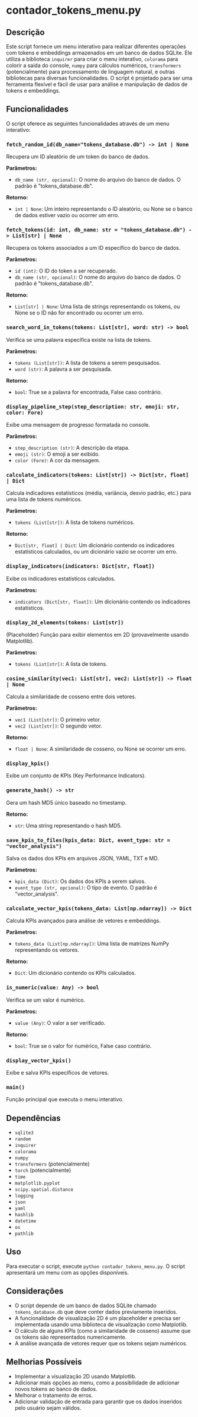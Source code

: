 # contador_tokens_menu.py

## Descrição

Este script fornece um menu interativo para realizar diferentes operações com tokens e embeddings armazenados em um banco de dados SQLite. Ele utiliza a biblioteca `inquirer` para criar o menu interativo, `colorama` para colorir a saída do console, `numpy` para cálculos numéricos, `transformers` (potencialmente) para processamento de linguagem natural, e outras bibliotecas para diversas funcionalidades. O script é projetado para ser uma ferramenta flexível e fácil de usar para análise e manipulação de dados de tokens e embeddings.

## Funcionalidades

O script oferece as seguintes funcionalidades através de um menu interativo:

### `fetch_random_id(db_name="tokens_database.db") -> int | None`

Recupera um ID aleatório de um token do banco de dados.

**Parâmetros:**

- `db_name (str, opcional)`: O nome do arquivo do banco de dados. O padrão é "tokens_database.db".

**Retorno:**

- `int | None`: Um inteiro representando o ID aleatório, ou None se o banco de dados estiver vazio ou ocorrer um erro.

### `fetch_tokens(id: int, db_name: str = "tokens_database.db") -> List[str] | None`

Recupera os tokens associados a um ID específico do banco de dados.

**Parâmetros:**

- `id (int)`: O ID do token a ser recuperado.
- `db_name (str, opcional)`: O nome do arquivo do banco de dados. O padrão é "tokens_database.db".

**Retorno:**

- `List[str] | None`: Uma lista de strings representando os tokens, ou None se o ID não for encontrado ou ocorrer um erro.

### `search_word_in_tokens(tokens: List[str], word: str) -> bool`

Verifica se uma palavra específica existe na lista de tokens.

**Parâmetros:**

- `tokens (List[str])`: A lista de tokens a serem pesquisados.
- `word (str)`: A palavra a ser pesquisada.

**Retorno:**

- `bool`: True se a palavra for encontrada, False caso contrário.

### `display_pipeline_step(step_description: str, emoji: str, color: Fore)`

Exibe uma mensagem de progresso formatada no console.

**Parâmetros:**

- `step_description (str)`: A descrição da etapa.
- `emoji (str)`: O emoji a ser exibido.
- `color (Fore)`: A cor da mensagem.

### `calculate_indicators(tokens: List[str]) -> Dict[str, float] | Dict`

Calcula indicadores estatísticos (média, variância, desvio padrão, etc.) para uma lista de tokens numéricos.

**Parâmetros:**

- `tokens (List[str])`: A lista de tokens numéricos.

**Retorno:**

- `Dict[str, float] | Dict`: Um dicionário contendo os indicadores estatísticos calculados, ou um dicionário vazio se ocorrer um erro.

### `display_indicators(indicators: Dict[str, float])`

Exibe os indicadores estatísticos calculados.

**Parâmetros:**

- `indicators (Dict[str, float])`: Um dicionário contendo os indicadores estatísticos.

### `display_2d_elements(tokens: List[str])`

(Placeholder) Função para exibir elementos em 2D (provavelmente usando Matplotlib).

**Parâmetros:**

- `tokens (List[str])`: A lista de tokens.

### `cosine_similarity(vec1: List[str], vec2: List[str]) -> float | None`

Calcula a similaridade de cosseno entre dois vetores.

**Parâmetros:**

- `vec1 (List[str])`: O primeiro vetor.
- `vec2 (List[str])`: O segundo vetor.

**Retorno:**

- `float | None`: A similaridade de cosseno, ou None se ocorrer um erro.

### `display_kpis()`

Exibe um conjunto de KPIs (Key Performance Indicators).

### `generate_hash() -> str`

Gera um hash MD5 único baseado no timestamp.

**Retorno:**

- `str`: Uma string representando o hash MD5.

### `save_kpis_to_files(kpis_data: Dict, event_type: str = "vector_analysis")`

Salva os dados dos KPIs em arquivos JSON, YAML, TXT e MD.

**Parâmetros:**

- `kpis_data (Dict)`: Os dados dos KPIs a serem salvos.
- `event_type (str, opcional)`: O tipo de evento. O padrão é "vector_analysis".

### `calculate_vector_kpis(tokens_data: List[np.ndarray]) -> Dict`

Calcula KPIs avançados para análise de vetores e embeddings.

**Parâmetros:**

- `tokens_data (List[np.ndarray])`: Uma lista de matrizes NumPy representando os vetores.

**Retorno:**

- `Dict`: Um dicionário contendo os KPIs calculados.

### `is_numeric(value: Any) -> bool`

Verifica se um valor é numérico.

**Parâmetros:**

- `value (Any)`: O valor a ser verificado.

**Retorno:**

- `bool`: True se o valor for numérico, False caso contrário.

### `display_vector_kpis()`

Exibe e salva KPIs específicos de vetores.

### `main()`

Função principal que executa o menu interativo.


## Dependências

- `sqlite3`
- `random`
- `inquirer`
- `colorama`
- `numpy`
- `transformers` (potencialmente)
- `torch` (potencialmente)
- `time`
- `matplotlib.pyplot`
- `scipy.spatial.distance`
- `logging`
- `json`
- `yaml`
- `hashlib`
- `datetime`
- `os`
- `pathlib`

## Uso

Para executar o script, execute `python contador_tokens_menu.py`. O script apresentará um menu com as opções disponíveis.

## Considerações

- O script depende de um banco de dados SQLite chamado `tokens_database.db` que deve conter dados previamente inseridos.
- A funcionalidade de visualização 2D é um placeholder e precisa ser implementada usando uma biblioteca de visualização como Matplotlib.
- O cálculo de alguns KPIs (como a similaridade de cosseno) assume que os tokens são representados numericamente.
- A análise avançada de vetores requer que os tokens sejam numéricos.

## Melhorias Possíveis

- Implementar a visualização 2D usando Matplotlib.
- Adicionar mais opções ao menu, como a possibilidade de adicionar novos tokens ao banco de dados.
- Melhorar o tratamento de erros.
- Adicionar validação de entrada para garantir que os dados inseridos pelo usuário sejam válidos.
